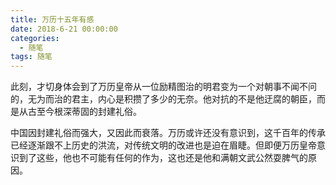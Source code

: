 ```yaml
---
title: 万历十五年有感
date: 2018-6-21 00:00:00
categories:
  - 随笔
tags: 随笔
---
```


此刻，才切身体会到了万历皇帝从一位励精图治的明君变为一个对朝事不闻不问的，无为而治的君主，内心是积攒了多少的无奈。他对抗的不是他迂腐的朝臣，而是从古至今根深蒂固的封建礼俗。

中国因封建礼俗而强大，又因此而衰落。万历或许还没有意识到，这千百年的传承已经逐渐跟不上历史的洪流，对传统文明的改进也是迫在眉睫。但即便万历皇帝意识到了这些，他也不可能有任何的作为，这也还是他和满朝文武公然耍脾气的原因。